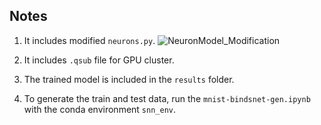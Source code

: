 ## Notes
1. It includes modified `neurons.py`.
![NeuronModel_Modification](https://github.com/asbc19/SNN_Interface/assets/67765415/38d65aba-6243-4b58-bc77-0bdbd79ca90d)

3. It includes `.qsub` file for GPU cluster.
4. The trained model is included in the `results` folder.
5. To generate the train and test data, run the `mnist-bindsnet-gen.ipynb` with the conda environment `snn_env`. 
